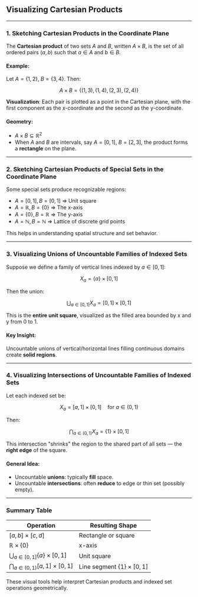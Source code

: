 ## **Visualizing Cartesian Products**

---

### **1. Sketching Cartesian Products in the Coordinate Plane**

The **Cartesian product** of two sets $A$ and $B$, written $`A \times B`$, is the set of all ordered pairs $`(a, b)`$ such that $`a \in A`$ and $`b \in B`$.

#### Example:

Let $`A = \{1, 2\}`$, $`B = \{3, 4\}`$. Then:

$$
A \times B = \{(1,3), (1,4), (2,3), (2,4)\}
$$

**Visualization**: Each pair is plotted as a point in the Cartesian plane, with the first component as the x-coordinate and the second as the y-coordinate.

#### Geometry:

* $`A \times B \subseteq \mathbb{R}^2`$
* When $A$ and $B$ are intervals, say $`A = [0, 1]`$, $`B = [2, 3]`$, the product forms a **rectangle** on the plane.

---

### **2. Sketching Cartesian Products of Special Sets in the Coordinate Plane**

Some special sets produce recognizable regions:

* $`A = [0, 1], B = [0, 1]`$ ⇒ Unit square
* $`A = \mathbb{R}, B = \{0\}`$ ⇒ The x-axis
* $`A = \{0\}, B = \mathbb{R}`$ ⇒ The y-axis
* $`A = \mathbb{N}, B = \mathbb{N}`$ ⇒ Lattice of discrete grid points

This helps in understanding spatial structure and set behavior.

---

### **3. Visualizing Unions of Uncountable Families of Indexed Sets**

Suppose we define a family of vertical lines indexed by $`a \in [0,1]`$:

$$
X_a = \{a\} \times [0,1]
$$

Then the union:

$$
\bigcup_{a \in [0,1]} X_a = [0,1] \times [0,1]
$$

This is the **entire unit square**, visualized as the filled area bounded by x and y from 0 to 1.

#### Key Insight:

Uncountable unions of vertical/horizontal lines filling continuous domains create **solid regions**.

---

### **4. Visualizing Intersections of Uncountable Families of Indexed Sets**

Let each indexed set be:

$$
X_a = [a, 1] \times [0,1] \quad \text{for } a \in (0,1)
$$

Then:

$$
\bigcap_{a \in (0,1)} X_a = \{1\} \times [0,1]
$$

This intersection "shrinks" the region to the shared part of all sets — the **right edge** of the square.

#### General Idea:

* Uncountable **unions**: typically **fill** space.
* Uncountable **intersections**: often **reduce** to edge or thin set (possibly empty).

---

### **Summary Table**

| Operation                                  | Resulting Shape                   |
| ------------------------------------------ | --------------------------------- |
| $`[a,b] \times [c,d]`$                       | Rectangle or square               |
| $`\mathbb{R} \times \{0\}`$                  | x-axis                            |
| $`\bigcup_{a \in [0,1]} \{a\} \times [0,1]`$ | Unit square                       |
| $`\bigcap_{a \in (0,1)} [a,1] \times [0,1]`$ | Line segment $`\{1\} \times [0,1]`$ |

These visual tools help interpret Cartesian products and indexed set operations geometrically.
